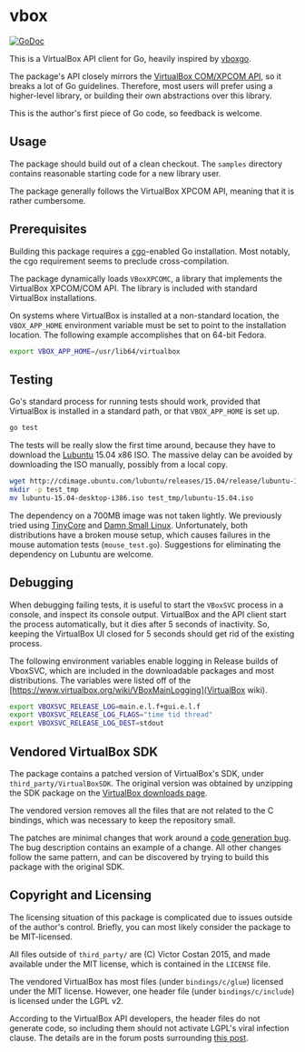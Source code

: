 # vbox

[![GoDoc](https://godoc.org/github.com/pwnall/scancodes?status.svg)](https://godoc.org/github.com/pwnall/scancodes)

This is a VirtualBox API client for Go, heavily inspired by
[vboxgo](https://github.com/th4t/vboxgo/).

The package's API closely mirrors the
[VirtualBox COM/XPCOM API](https://www.virtualbox.org/sdkref/), so it breaks a
lot of Go guidelines. Therefore, most users will prefer using a higher-level
library, or building their own abstractions over this library.

This is the author's first piece of Go code, so feedback is welcome.


## Usage

The package should build out of a clean checkout. The `samples` directory
contains reasonable starting code for a new library user.

The package generally follows the VirtualBox XPCOM API, meaning that it is
rather cumbersome.


## Prerequisites

Building this package requires a [cgo](https://golang.org/cmd/cgo)-enabled Go
installation. Most notably, the cgo requirement seems to preclude
cross-compilation.

The package dynamically loads `VBoxXPCOMC`, a library that implements the
VirtualBox XPCOM/COM API. The library is included with standard VirtualBox
installations.

On systems where VirtualBox is installed at a non-standard location, the
`VBOX_APP_HOME` environment variable must be set to point to the installation
location. The following example accomplishes that on 64-bit Fedora.

```bash
export VBOX_APP_HOME=/usr/lib64/virtualbox
```


## Testing

Go's standard process for running tests should work, provided that VirtualBox
is installed in a standard path, or that `VBOX_APP_HOME` is set up.

```bash
go test
```

The tests will be really slow the first time around, because they have to
download the [Lubuntu](http://lubuntu.net/) 15.04 x86 ISO. The massive delay
can be avoided by downloading the ISO manually, possibly from a local copy.

```bash
wget http://cdimage.ubuntu.com/lubuntu/releases/15.04/release/lubuntu-15.04-desktop-i386.iso
mkdir -p test_tmp
mv lubuntu-15.04-desktop-i386.iso test_tmp/lubuntu-15.04.iso
```

The dependency on a 700MB image was not taken lightly. We previously tried
using [TinyCore](http://en.wikipedia.org/wiki/Tiny_Core_Linux) and
[Damn Small Linux](http://www.damnsmalllinux.org/). Unfortunately, both
distributions have a broken mouse setup, which causes failures in the mouse
automation tests (`mouse_test.go`). Suggestions for eliminating the dependency
on Lubuntu are welcome.


## Debugging

When debugging failing tests, it is useful to start the `VBoxSVC` process in a
console, and inspect its console output. VirtualBox and the API client start
the process automatically, but it dies after 5 seconds of inactivity. So,
keeping the VirtualBox UI closed for 5 seconds should get rid of the existing
process.

The following environment variables enable logging in Release builds of
VboxSVC, which are included in the downloadable packages and most
distributions. The variables were listed off of the
[https://www.virtualbox.org/wiki/VBoxMainLogging](VirtualBox wiki).

```bash
export VBOXSVC_RELEASE_LOG=main.e.l.f+gui.e.l.f
export VBOXSVC_RELEASE_LOG_FLAGS="time tid thread"
export VBOXSVC_RELEASE_LOG_DEST=stdout
```


## Vendored VirtualBox SDK

The package contains a patched version of VirtualBox's SDK, under
`third_party/VirtualBoxSDK`. The original version was obtained by unzipping the
SDK package on the
[VirtualBox downloads page](https://www.virtualbox.org/wiki/Downloads).

The vendored version removes all the files that are not related to the C
bindings, which was necessary to keep the repository small.

The patches are minimal changes that work around a
[code generation bug](https://www.virtualbox.org/ticket/14149). The bug
description contains an example of a change. All other changes follow the same
pattern, and can be discovered by trying to build this package with the
original SDK.


## Copyright and Licensing

The licensing situation of this package is complicated due to issues outside of
the author's control. Briefly, you can most likely consider the package to be
MIT-licensed.

All files outside of `third_party/` are (C) Victor Costan 2015, and made
available under the MIT license, which is contained in the `LICENSE` file.

The vendored VirtualBox has most files (under `bindings/c/glue`) licensed under
the MIT license. However, one header file (under `bindings/c/include`) is
licensed under the LGPL v2.

According to the VirtualBox API developers, the header files do not generate
code, so including them should not activate LGPL's viral infection clause.
The details are in the forum posts surrounding
[this post](https://forums.virtualbox.org/viewtopic.php?f=34&t=65063#p323121).
